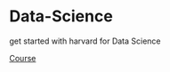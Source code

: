 # Data-Science
get started with harvard for Data Science<br>

[Course](https://www.edx.org/professional-certificate/harvardx-data-science)<br>

